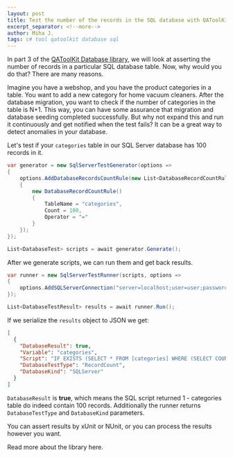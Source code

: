 ```yaml
---
layout: post
title: Test the number of the records in the SQL database with QAToolKit
excerpt_separator: <!--more-->
author: Miha J.
tags: c# tool qatoolkit database sql
---
```


In part 3 of the [QAToolKit Database library](https://github.com/qatoolkit/qatoolkit-engine-database-net), we will look at asserting the number of records in a particular SQL database table. Now, why would you do that? There are many reasons.

Imagine you have a webshop, and you have the product categories in a table. You want to add a new category for home vacuum cleaners. After the database migration, you want to check if the number of categories in the table is N+1. This way, you can have some assurance that migration and database seeding completed successfully. But why not expand this and run it continuously and get notified when the test fails? It can be a great way to detect anomalies in your database.

Let's test if your `categories` table in our SQL Server database has 100 records in it.

```csharp
var generator = new SqlServerTestGenerator(options =>
{
    options.AddDatabaseRecordsCountRule(new List<DatabaseRecordCountRule>() 
    {
        new DatabaseRecordCountRule() 
        {
            TableName = "categories", 
            Count = 100,
            Operator = "=" 
        } 
    });
});

List<DatabaseTest> scripts = await generator.Generate();
```

After we generate scripts, we can run them and get back results.

```csharp
var runner = new SqlServerTestRunner(scripts, options =>
{
    options.AddSQLServerConnection("server=localhost;user=user;password=mypassword;Initial Catalog=myDatabase");
});

List<DatabaseTestResult> results = await runner.Run();
```

If we serialize the `results` object to JSON we get:

```json
[
  {
    "DatabaseResult": true,
    "Variable": "categories",
    "Script": "IF EXISTS (SELECT * FROM [categories] WHERE (SELECT COUNT(*) AS [count] FROM [categories]) = 100) BEGIN Select 1 END ELSE BEGIN Select 0 END;",
    "DatabaseTestType": "RecordCount",
    "DatabaseKind": "SQLServer"
  }
]
```

`DatabaseResult` is **true**, which means the SQL script returned 1 - categories table do indeed contain 100 records. Additionally the runner returns `DatabaseTestType` and `DatabaseKind` parameters.

You can assert results by xUnit or NUnit, or you can process the results however you want.

Read more about the library here.